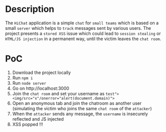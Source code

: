 # Description

The `HiChat` application is a simple `chat` for `small teams` which is based on a small `server` which helps to `track` messages sent by various users.
The project presents a `stored XSS` issue which could lead to `session stealing` or `HTML/JS injection` in a permanent way, until the victim leaves the `chat room`.

# PoC

1. Download the project locally
2. Run `npm i`
3. Run `node server`
4. Go on http://localhost:3000
5. Join the `chat room` and set your username as `test"><img/src="x"/onerror="alert(document.domain)">`
6. Open an anonymous tab and join the chatroom as another user (simulating the victim who joins the same `chat room` of the `attacker`)
7. When the `attacker` sends any message, the `username` is insecurely reflected and JS injected
8. XSS popped !!! 

